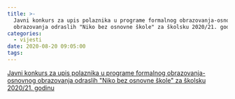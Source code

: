 ```yaml
---
title: >-
  Javni konkurs za upis polaznika u programe formalnog obrazovanja-osnovnog
  obrazovanja odraslih "Niko bez osnovne škole" za školsku 2020/21. godinu
categories:
  - vijesti
date: 2020-08-20 09:05:00
tags:
---
```


<a href="/uploads/KONKURS-ZA-VANREDNE-septembar-2020.pdf">Javni konkurs za upis polaznika u programe formalnog obrazovanja-osnovnog obrazovanja odraslih "Niko bez osnovne škole" za školsku 2020/21. godinu</a>
